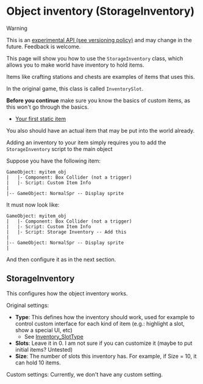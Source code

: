 # Object inventory (StorageInventory)

> [!WARNING]
> This is an [experimental API (see versioning policy)](../introduction.md#versioning-policy) and may change in the future. Feedback is welcome.
>

This page will show you how to use the `StorageInventory` class, which allows you to make world have inventory to hold items.

Items like crafting stations and chests are examples of items that uses this.

In the original game, this class is called `InventorySlot`.

**Before you continue** make sure you know the basics of custom items, as this won't go through the basics.

- [Your first static item](./your-first-item.md)

You also should have an actual item that may be put into the world already.

Adding an inventory to your item simply requires you to add the `StorageInventory` script to the main object

Suppose you have the following item:

```
GameObject: myitem_obj
|	|- Component: Box Collider (not a trigger)
|	|- Script: Custom Item Info
|
|-- GameObject: NormalSpr -- Display sprite

```

It must now look like:

```
GameObject: myitem_obj
|	|- Component: Box Collider (not a trigger)
|	|- Script: Custom Item Info
|	|- Script: Storage Inventory -- Add this
|
|-- GameObject: NormalSpr -- Display sprite
|

```

And then configure it as in the next section.

## StorageInventory

This configures how the object inventory works.

Original settings:
- **Type**: This defines how the inventory should work, used for example to control custom interface for each kind of item (e.g.: highlight a slot, show a special UI, etc)
	- See [Inventory_SlotType](/notes/Inventory_SlotType.md)
- **Slots**: Leave it in 0. I am not sure if you can customize it (maybe to put initial items? Untested)
- **Size**: The number of slots this inventory has. For example, if Size = 10, it can hold 10 items.


Custom settings:
Currently, we don't have any custom setting.
